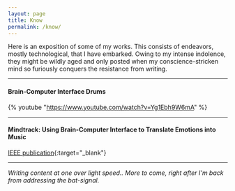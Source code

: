 ```yaml
---
layout: page
title: Know
permalink: /know/
---
```


Here is an exposition of some of my works. This consists of endeavors, mostly technological, that I have embarked. Owing to my intense indolence, they might be wildly aged and only posted when my conscience-stricken mind so furiously conquers the resistance from writing.

---
#### Brain-Computer Interface Drums
{% youtube "https://www.youtube.com/watch?v=Yg1Ebh9W6mA" %}

---
#### Mindtrack: Using Brain-Computer Interface to Translate Emotions into Music
[IEEE publication](https://ieeexplore.ieee.org/abstract/document/8376491){:target="_blank"}


---


_Writing content at one over light speed.. More to come, right after I'm back from addressing the bat-signal._

